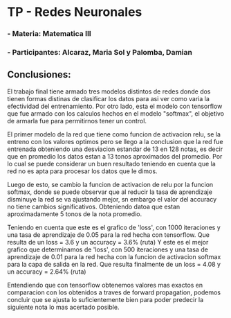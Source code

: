 # TP - Redes Neuronales
### - Materia: Matematica III
### - Participantes: Alcaraz, Maria Sol y Palomba, Damian

## **Conclusiones:**
El trabajo final tiene armado tres modelos distintos de redes donde dos tienen formas distinas de clasificar los datos para asi ver como varia la efectividad del entrenamiento. Por otro lado, esta el modelo con tensorflow que fue armado con los calculos hechos en el modelo "softmax", el objetivo de armarla fue para permitirnos tener un control.

El primer modelo de la red que tiene como funcion de activacion relu, se la entreno con los valores optimos pero se llego a la conclusion que la red fue entrenada obteniendo una desviacion estandar de 13 en 128 notas, es decir que en promedio los datos estan a 13 tonos aproximados del promedio. Por lo cual se puede considerar un buen resultado teniendo en cuenta que la red no es apta para procesar los datos que le dimos.

Luego de esto, se cambio la funcion de activacion de relu por la funcion softmax, donde se puede observar que al reducir la tasa de aprendizaje disminuye la red se va ajustando mejor, sn embargo el valor del accuracy no tiene cambios significativos. Obteniendo datoa que estan aproximadamente 5 tonos de la nota promedio. 

Teniendo en cuenta que este es el grafico de 'loss', con 1000 iteraciones y una tasa de aprendizaje de 0.05 para la red hecha con tensorflow. Que resulta de un loss = 3.6 y un accuracy = 3.6%
(ruta)
Y este es el mejor grafico que determinamos de 'loss', con 500 iteraciones y una tasa de aprendizaje de 0.01 para la red hecha con la funcion de activacion softmax para la capa de salida en la red. Que resulta finalmente de un loss = 4.08 y un accuracy = 2.64%
(ruta)

Entendiendo que con tensorflow obtenemos valores mas exactos en comparacion con los obtenidos a traves de forward propagation, podemos concluir que se ajusta lo suficientemente bien para poder predecir la siguiente nota lo mas acertado posible.
